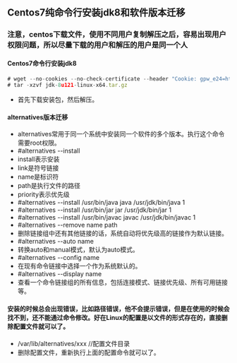 ## Centos7纯命令行安装jdk8和软件版本迁移
### 注意，centos下载文件，使用不同用户复制解压之后，容易出现用户权限问题，所以尽量下载的用户和解压的用户是同一个人
#### Centos7命令行安装jdk8
```javascript
# wget --no-cookies --no-check-certificate --header "Cookie: gpw_e24=http%3A%2F%2Fwww.oracle.com%2F; oraclelicense=accept-securebackup-cookie" "http://download.oracle.com/otn-pub/java/jdk/8u121-b13/e9e7ea248e2c4826b92b3f075a80e441/jdk-8u121-linux-x64.tar.gz"
# tar -xzvf jdk-8u121-linux-x64.tar.gz
```
- 首先下载安装包，然后解压。
#### alternatives版本迁移
- alternatives常用于同一个系统中安装同一个软件的多个版本。执行这个命令需要root权限。
- #alternatives --install <link> <name> <path> <priority>
- install表示安装
- link是符号链接
- name是标识符
- path是执行文件的路径
- priority表示优先级
- #alternatives --install /usr/bin/java java /usr/jdk/bin/java 1
- #alternatives --install /usr/bin/jar jar /usr/jdk/bin/jar 1
- #alternatives --install /usr/bin/javac javac /usr/jdk/bin/javac 1
- #alternatives --remove name path 
- 删除链接组中还有其他链接的话，系统自动将优先级高的链接作为默认链接。
- #alternatives --auto name 
- 转换auto和manual模式，默认为auto模式。
- #alternatives --config name 
- 在现有命令链接中选择一个作为系统默认的。
- #alternatives --display name
- 查看一个命令链接组的所有信息，包括连接模式、链接优先级、所有可用链接等。
#### 安装的时候总会出现错误，比如路径错误，他不会提示错误，但是在使用的时候会找不到，还不能通过命令修改。好在Linux的配置是以文件的形式存在的，直接删除配置文件就可以了。
- /var/lib/alternatives/xxx    //配置文件目录
- 删除配置文件，重新执行上面的配置命令就可以了。

